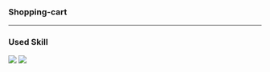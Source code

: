 ### Shopping-cart
---
### Used Skill

<img src="https://img.shields.io/badge/React-61DAFB?style=flat-square&logo=React&logoColor=white"/>  <img src="https://img.shields.io/badge/TypeScript-3178C6?style=flat-square&logo=TypeScript&logoColor=white"/>
